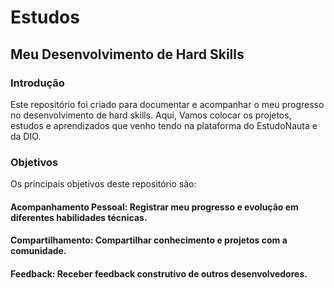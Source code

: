 # Estudos 
## Meu Desenvolvimento de Hard Skills
### Introdução
Este repositório foi criado para documentar e acompanhar o meu progresso no desenvolvimento de hard skills. Aqui, Vamos colocar os projetos, estudos e aprendizados que venho tendo na plataforma do EstudoNauta e da DIO.
### Objetivos
Os principais objetivos deste repositório são:

#### Acompanhamento Pessoal: Registrar meu progresso e evolução em diferentes habilidades técnicas.
#### Compartilhamento: Compartilhar conhecimento e projetos com a comunidade.
#### Feedback: Receber feedback construtivo de outros desenvolvedores.
